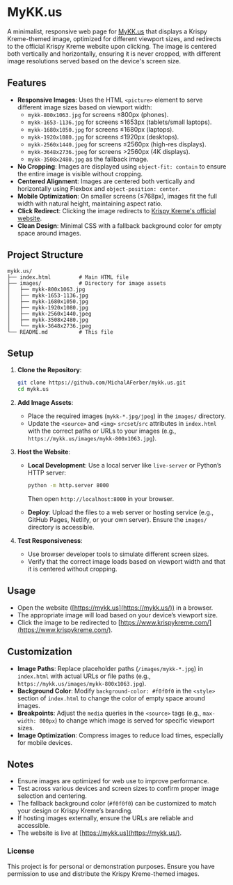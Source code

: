 [](~/images/mykk-2560x1440.jpeg)

# MyKK.us

A minimalist, responsive web page for [MyKK.us](https://mykk.us/) that displays a Krispy Kreme-themed image, optimized for different viewport sizes, and redirects to the official Krispy Kreme website upon clicking. The image is centered both vertically and horizontally, ensuring it is never cropped, with different image resolutions served based on the device's screen size.

## Features

- **Responsive Images**: Uses the HTML `<picture>` element to serve different image sizes based on viewport width:
    - `mykk-800x1063.jpg` for screens ≤800px (phones).
    - `mykk-1653-1136.jpg` for screens ≤1653px (tablets/small laptops).
    - `mykk-1680x1050.jpg` for screens ≤1680px (laptops).
    - `mykk-1920x1080.jpg` for screens ≤1920px (desktops).
    - `mykk-2560x1440.jpeg` for screens ≤2560px (high-res displays).
    - `mykk-3648x2736.jpeg` for screens >2560px (4K displays).
    - `mykk-3508x2480.jpg` as the fallback image.
- **No Cropping**: Images are displayed using `object-fit: contain` to ensure the entire image is visible without cropping.
- **Centered Alignment**: Images are centered both vertically and horizontally using Flexbox and `object-position: center`.
- **Mobile Optimization**: On smaller screens (≤768px), images fit the full width with natural height, maintaining aspect ratio.
- **Click Redirect**: Clicking the image redirects to [Krispy Kreme's official website](https://www.krispykreme.com/).
- **Clean Design**: Minimal CSS with a fallback background color for empty space around images.

## Project Structure

```
mykk.us/
├── index.html         # Main HTML file
├── images/            # Directory for image assets
│   ├── mykk-800x1063.jpg
│   ├── mykk-1653-1136.jpg
│   ├── mykk-1680x1050.jpg
│   ├── mykk-1920x1080.jpg
│   ├── mykk-2560x1440.jpeg
│   ├── mykk-3508x2480.jpg
│   └── mykk-3648x2736.jpeg
└── README.md          # This file
```

## Setup

1. **Clone the Repository**:
    
    ```bash
    git clone https://github.com/MichalAFerber/mykk.us.git
    cd mykk.us
    ```
    
2. **Add Image Assets**:
    
    - Place the required images (`mykk-*.jpg/jpeg`) in the `images/` directory.
    - Update the `<source>` and `<img>` `srcset`/`src` attributes in `index.html` with the correct paths or URLs to your images (e.g., `https://mykk.us/images/mykk-800x1063.jpg`).
3. **Host the Website**:
    
    - **Local Development**: Use a local server like `live-server` or Python’s HTTP server:
        
        ```bash
        python -m http.server 8000
        ```
        
        Then open `http://localhost:8000` in your browser.
    - **Deploy**: Upload the files to a web server or hosting service (e.g., GitHub Pages, Netlify, or your own server). Ensure the `images/` directory is accessible.
4. **Test Responsiveness**:
    
    - Use browser developer tools to simulate different screen sizes.
    - Verify that the correct image loads based on viewport width and that it is centered without cropping.

## Usage

- Open the website ([https://mykk.us](https://mykk.us/)) in a browser.
- The appropriate image will load based on your device’s viewport size.
- Click the image to be redirected to [https://www.krispykreme.com/](https://www.krispykreme.com/).

## Customization

- **Image Paths**: Replace placeholder paths (`/images/mykk-*.jpg`) in `index.html` with actual URLs or file paths (e.g., `https://mykk.us/images/mykk-800x1063.jpg`).
- **Background Color**: Modify `background-color: #f0f0f0` in the `<style>` section of `index.html` to change the color of empty space around images.
- **Breakpoints**: Adjust the `media` queries in the `<source>` tags (e.g., `max-width: 800px`) to change which image is served for specific viewport sizes.
- **Image Optimization**: Compress images to reduce load times, especially for mobile devices.

## Notes

- Ensure images are optimized for web use to improve performance.
- Test across various devices and screen sizes to confirm proper image selection and centering.
- The fallback background color (`#f0f0f0`) can be customized to match your design or Krispy Kreme’s branding.
- If hosting images externally, ensure the URLs are reliable and accessible.
- The website is live at [https://mykk.us](https://mykk.us/).

### License

This project is for personal or demonstration purposes. Ensure you have permission to use and distribute the Krispy Kreme-themed images.
